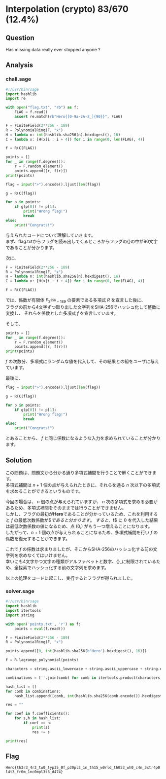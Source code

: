 # Interpolation (crypto) 83/670 (12.4%)

## Question

Has missing data really ever stopped anyone ?

## Analysis

### chall.sage

```python
#!/usr/bin/sage
import hashlib
import re

with open("flag.txt", "rb") as f:
    FLAG = f.read()
    assert re.match(rb"Hero{[0-9a-zA-Z_]{90}}", FLAG)

F = FiniteField(2**256 - 189)
R = PolynomialRing(F, "x")
H = lambda n: int(hashlib.sha256(n).hexdigest(), 16)
C = lambda x: [H(x[i : i + 4]) for i in range(0, len(FLAG), 4)]

f = R(C(FLAG))

points = []
for _ in range(f.degree()):
    r = F.random_element()
    points.append([r, f(r)])
print(points)

flag = input(">").encode().ljust(len(flag))

g = R(C(flag))

for p in points:
    if g(p[0]) != p[1]:
        print("Wrong flag!")
        break
else:
    print("Congrats!")
```

与えられたコードについて理解していきます。\
まず、flag.txtからフラグを読み出してくるところからフラグの{}の中が90文字であることが分かります。

次に、
``` python
F = FiniteField(2**256 - 189)
R = PolynomialRing(F, "x")
H = lambda n: int(hashlib.sha256(n).hexdigest(), 16)
C = lambda x: [H(x[i : i + 4]) for i in range(0, len(FLAG), 4)]

f = R(C(FLAG))
```

では、係数が有限体 $F_{2^{256}-189}$ の要素である多項式 $R$ を宣言した後に、\
フラグの前から4文字ずつ取り出した文字列をSHA-256でハッシュ化して整数に変換し、
それらを係数とした多項式 $f$ を宣言しています。

そして、
```python
points = []
for _ in range(f.degree()):
    r = F.random_element()
    points.append([r, f(r)])
print(points)
```
$f$ の次数分、多項式にランダムな値を代入して、その結果との組をユーザに与えています。

最後に、
```python
flag = input(">").encode().ljust(len(flag))

g = R(C(flag))

for p in points:
    if g(p[0]) != p[1]:
        print("Wrong flag!")
        break
else:
    print("Congrats!")
```
とあることから、 $f$ と同じ係数になるような入力を求められていることが分かります。

## Solution
この問題は、問題文から分かる通り多項式補間を行うことで解くことができます。\
多項式補間は $n+1$ 個の点が与えられたときに、それらを通る $n$ 次以下の多項式を求めることができるというものです。

今回の場合は、 $n$ 個の点が与えられていますが、 $n$ 次の多項式を求める必要があるため、多項式補間をそのままでは行うことができません。\
しかし、フラグの最初が**Hero**であることが分かっているため、これを利用すると $f$ の最低次数係数が$$であると分かります。\
すると、$f$ に $0$ を代入した結果は最低次数係数の値になるため、点 $(0, )$ がもう一つ増えることになります。\
したがって、$n+1$ 個の点が与えられることになるため、多項式補間を行い $f$ の係数を復元することができます。

これで $f$ の係数は求まりましたが、そこからSHA-256のハッシュ化する前の文字列を求めなくてはいけません。\
幸いにも4文字かつ文字の種類がアルファベットと数字、{}_に制限されているため、全探索でハッシュ化する前の文字列を求めます。

以上の処理をコードに起こし、実行するとフラグが得られました。

### solver.sage

```python
#!/usr/bin/sage
import hashlib
import itertools
import string

with open('points.txt', 'r') as f:
    points = eval(f.read())

F = FiniteField(2**256 - 189)
R = PolynomialRing(F, "x")

points.append([0, int(hashlib.sha256(b'Hero').hexdigest(), 16)])

f = R.lagrange_polynomial(points)

characters = string.ascii_lowercase + string.ascii_uppercase + string.digits + '_{}'

combinations = [''.join(comb) for comb in itertools.product(characters, repeat=4)]

hash_list = []
for comb in combinations:
    hash_list.append([comb, int(hashlib.sha256(comb.encode()).hexdigest(), 16)])

res = ""

for coef in f.coefficients():
    for s,h in hash_list:
        if coef == h:
            print(s)
            res += s

print(res)
```

## Flag
`Hero{th3r3_4r3_tw0_typ35_0f_p30pl3_1n_th15_w0rld_th053_wh0_c4n_3xtr4p0l4t3_fr0m_1nc0mpl3t3_d474}`